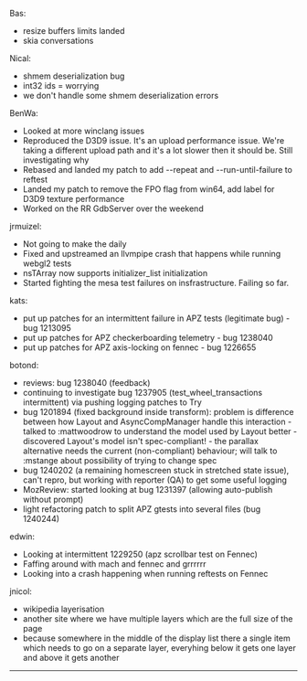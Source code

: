 Bas:
* resize buffers limits landed
* skia conversations



Nical:
* shmem deserialization bug
* int32 ids = worrying
* we don't handle some shmem deserialization errors



BenWa:
* Looked at more winclang issues
* Reproduced the D3D9 issue. It's an upload performance issue. We're taking a different upload path and it's a lot slower then it should be. Still investigating why
* Rebased and landed my patch to add --repeat and --run-until-failure to reftest
* Landed my patch to remove the FPO flag from win64, add label for D3D9 texture performance
* Worked on the RR GdbServer over the weekend



jrmuizel:
* Not going to make the daily
* Fixed and upstreamed an llvmpipe crash that happens while running webgl2 tests
* nsTArray now supports initializer_list initialization
* Started fighting the mesa test failures on insfrastructure. Failing so far.

kats:
* put up patches for an intermittent failure in APZ tests (legitimate bug) - bug 1213095
* put up patches for APZ checkerboarding telemetry - bug 1238040
* put up patches for APZ axis-locking on fennec - bug 1226655



botond:
  - reviews: bug 1238040 (feedback)
  - continuing to investigate bug 1237905 (test_wheel_transactions intermittent) via pushing logging patches to Try
  - bug 1201894 (fixed background inside transform): problem is difference between how Layout and AsyncCompManager handle this interaction
          - talked to :mattwoodrow to understand the model used by Layout better
          - discovered Layout's model isn't spec-compliant!
          - the parallax alternative needs the current (non-compliant) behaviour; will talk to :mstange about possibility of trying to change spec
  - bug 1240202 (a remaining homescreen stuck in stretched state issue), can't repro, but working with reporter (QA) to get some useful logging
  - MozReview: started looking at bug 1231397 (allowing auto-publish without prompt)
  - light refactoring patch to split APZ gtests into several files (bug 1240244)



edwin:
* Looking at intermittent 1229250 (apz scrollbar test on Fennec)
* Faffing around with mach and fennec and grrrrrr
* Looking into a crash happening when running reftests on Fennec



jnicol:
* wikipedia layerisation
* another site where we have multiple layers which are the full size of the page
* because somewhere in the middle of the display list there a single item which needs to go on a separate layer, everyhing below it gets one layer and above it gets another

________________


